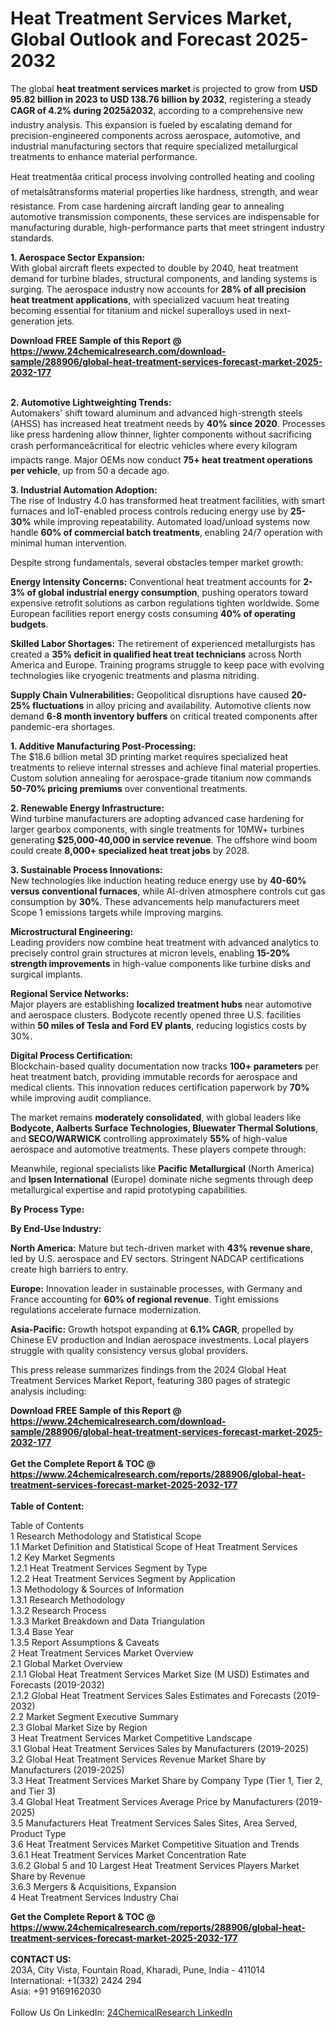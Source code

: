 <h1>Heat Treatment Services Market, Global Outlook and Forecast 2025-2032</h1><p>The global <strong>heat treatment services market</strong> is projected to grow from <strong>USD 95.82 billion in 2023 to USD 138.76 billion by 2032</strong>, registering a steady <strong>CAGR of 4.2% during 2025â2032</strong>, according to a comprehensive new industry analysis. This expansion is fueled by escalating demand for precision-engineered components across aerospace, automotive, and industrial manufacturing sectors that require specialized metallurgical treatments to enhance material performance.</p><p>Heat treatmentâa critical process involving controlled heating and cooling of metalsâtransforms material properties like hardness, strength, and wear resistance. From case hardening aircraft landing gear to annealing automotive transmission components, these services are indispensable for manufacturing durable, high-performance parts that meet stringent industry standards.</p><p><strong>1. Aerospace Sector Expansion:</strong><br>
With global aircraft fleets expected to double by 2040, heat treatment demand for turbine blades, structural components, and landing systems is surging. The aerospace industry now accounts for <strong>28% of all precision heat treatment applications</strong>, with specialized vacuum heat treating becoming essential for titanium and nickel superalloys used in next-generation jets.</p><div><b>Download FREE Sample of this Report @ 
            <a href="https://www.24chemicalresearch.com/download-sample/288906/global-heat-treatment-services-forecast-market-2025-2032-177">
            https://www.24chemicalresearch.com/download-sample/288906/global-heat-treatment-services-forecast-market-2025-2032-177</a></b></div><br><p><strong>2. Automotive Lightweighting Trends:</strong><br>
Automakers' shift toward aluminum and advanced high-strength steels (AHSS) has increased heat treatment needs by <strong>40% since 2020</strong>. Processes like press hardening allow thinner, lighter components without sacrificing crash performanceâcritical for electric vehicles where every kilogram impacts range. Major OEMs now conduct <strong>75+ heat treatment operations per vehicle</strong>, up from 50 a decade ago.</p><p><strong>3. Industrial Automation Adoption:</strong><br>
The rise of Industry 4.0 has transformed heat treatment facilities, with smart furnaces and IoT-enabled process controls reducing energy use by <strong>25-30%</strong> while improving repeatability. Automated load/unload systems now handle <strong>60% of commercial batch treatments</strong>, enabling 24/7 operation with minimal human intervention.</p><p>Despite strong fundamentals, several obstacles temper market growth:</p><p><strong>Energy Intensity Concerns:</strong> Conventional heat treatment accounts for <strong>2-3% of global industrial energy consumption</strong>, pushing operators toward expensive retrofit solutions as carbon regulations tighten worldwide. Some European facilities report energy costs consuming <strong>40% of operating budgets</strong>.</p><p><strong>Skilled Labor Shortages:</strong> The retirement of experienced metallurgists has created a <strong>35% deficit in qualified heat treat technicians</strong> across North America and Europe. Training programs struggle to keep pace with evolving technologies like cryogenic treatments and plasma nitriding.</p><p><strong>Supply Chain Vulnerabilities:</strong> Geopolitical disruptions have caused <strong>20-25% fluctuations</strong> in alloy pricing and availability. Automotive clients now demand <strong>6-8 month inventory buffers</strong> on critical treated components after pandemic-era shortages.</p><p><strong>1. Additive Manufacturing Post-Processing:</strong><br>
The $18.6 billion metal 3D printing market requires specialized heat treatments to relieve internal stresses and achieve final material properties. Custom solution annealing for aerospace-grade titanium now commands <strong>50-70% pricing premiums</strong> over conventional treatments.</p><p><strong>2. Renewable Energy Infrastructure:</strong><br>
Wind turbine manufacturers are adopting advanced case hardening for larger gearbox components, with single treatments for 10MW+ turbines generating <strong>$25,000-40,000 in service revenue</strong>. The offshore wind boom could create <strong>8,000+ specialized heat treat jobs</strong> by 2028.</p><p><strong>3. Sustainable Process Innovations:</strong><br>
New technologies like induction heating reduce energy use by <strong>40-60% versus conventional furnaces</strong>, while AI-driven atmosphere controls cut gas consumption by <strong>30%</strong>. These advancements help manufacturers meet Scope 1 emissions targets while improving margins.</p><p><strong>Microstructural Engineering:</strong><br>
	Leading providers now combine heat treatment with advanced analytics to precisely control grain structures at micron levels, enabling <strong>15-20% strength improvements</strong> in high-value components like turbine disks and surgical implants.</p><p><strong>Regional Service Networks:</strong><br>
	Major players are establishing <strong>localized treatment hubs</strong> near automotive and aerospace clusters. Bodycote recently opened three U.S. facilities within <strong>50 miles of Tesla and Ford EV plants</strong>, reducing logistics costs by 30%.</p><p><strong>Digital Process Certification:</strong><br>
	Blockchain-based quality documentation now tracks <strong>100+ parameters</strong> per heat treatment batch, providing immutable records for aerospace and medical clients. This innovation reduces certification paperwork by <strong>70%</strong> while improving audit compliance.</p><p>The market remains <strong>moderately consolidated</strong>, with global leaders like <strong>Bodycote, Aalberts Surface Technologies, Bluewater Thermal Solutions</strong>, and <strong>SECO/WARWICK</strong> controlling approximately <strong>55%</strong> of high-value aerospace and automotive treatments. These players compete through:</p><p>Meanwhile, regional specialists like <strong>Pacific Metallurgical</strong> (North America) and <strong>Ipsen International</strong> (Europe) dominate niche segments through deep metallurgical expertise and rapid prototyping capabilities.</p><p><strong>By Process Type:</strong></p><p><strong>By End-Use Industry:</strong></p><p><strong>North America:</strong> Mature but tech-driven market with <strong>43% revenue share</strong>, led by U.S. aerospace and EV sectors. Stringent NADCAP certifications create high barriers to entry.</p><p><strong>Europe:</strong> Innovation leader in sustainable processes, with Germany and France accounting for <strong>60% of regional revenue</strong>. Tight emissions regulations accelerate furnace modernization.</p><p><strong>Asia-Pacific:</strong> Growth hotspot expanding at <strong>6.1% CAGR</strong>, propelled by Chinese EV production and Indian aerospace investments. Local players struggle with quality consistency versus global providers.</p><p>This press release summarizes findings from the 2024 Global Heat Treatment Services Market Report, featuring 380 pages of strategic analysis including:</p><div><b>Download FREE Sample of this Report @ 
            <a href="https://www.24chemicalresearch.com/download-sample/288906/global-heat-treatment-services-forecast-market-2025-2032-177">
            https://www.24chemicalresearch.com/download-sample/288906/global-heat-treatment-services-forecast-market-2025-2032-177</a></b></div><br><div><b>Get the Complete Report & TOC @ 
            <a href="https://www.24chemicalresearch.com/reports/288906/global-heat-treatment-services-forecast-market-2025-2032-177">
            https://www.24chemicalresearch.com/reports/288906/global-heat-treatment-services-forecast-market-2025-2032-177</a></b></div><br>
            <b>Table of Content:</b><p>Table of Contents<br />
1 Research Methodology and Statistical Scope<br />
1.1 Market Definition and Statistical Scope of Heat Treatment Services<br />
1.2 Key Market Segments<br />
1.2.1 Heat Treatment Services Segment by Type<br />
1.2.2 Heat Treatment Services Segment by Application<br />
1.3 Methodology & Sources of Information<br />
1.3.1 Research Methodology<br />
1.3.2 Research Process<br />
1.3.3 Market Breakdown and Data Triangulation<br />
1.3.4 Base Year<br />
1.3.5 Report Assumptions & Caveats<br />
2 Heat Treatment Services Market Overview<br />
2.1 Global Market Overview<br />
2.1.1 Global Heat Treatment Services Market Size (M USD) Estimates and Forecasts (2019-2032)<br />
2.1.2 Global Heat Treatment Services Sales Estimates and Forecasts (2019-2032)<br />
2.2 Market Segment Executive Summary<br />
2.3 Global Market Size by Region<br />
3 Heat Treatment Services Market Competitive Landscape<br />
3.1 Global Heat Treatment Services Sales by Manufacturers (2019-2025)<br />
3.2 Global Heat Treatment Services Revenue Market Share by Manufacturers (2019-2025)<br />
3.3 Heat Treatment Services Market Share by Company Type (Tier 1, Tier 2, and Tier 3)<br />
3.4 Global Heat Treatment Services Average Price by Manufacturers (2019-2025)<br />
3.5 Manufacturers Heat Treatment Services Sales Sites, Area Served, Product Type<br />
3.6 Heat Treatment Services Market Competitive Situation and Trends<br />
3.6.1 Heat Treatment Services Market Concentration Rate<br />
3.6.2 Global 5 and 10 Largest Heat Treatment Services Players Market Share by Revenue<br />
3.6.3 Mergers & Acquisitions, Expansion<br />
4 Heat Treatment Services Industry Chai</p><div><b>Get the Complete Report & TOC @ 
            <a href="https://www.24chemicalresearch.com/reports/288906/global-heat-treatment-services-forecast-market-2025-2032-177">
            https://www.24chemicalresearch.com/reports/288906/global-heat-treatment-services-forecast-market-2025-2032-177</a></b></div><br><b>CONTACT US:</b><br>
            203A, City Vista, Fountain Road, Kharadi, Pune, India - 411014<br>
            International: +1(332) 2424 294<br>
            Asia: +91 9169162030 <br><br>
            Follow Us On LinkedIn: <a href="https://www.linkedin.com/company/24chemicalresearch/">24ChemicalResearch LinkedIn</a>